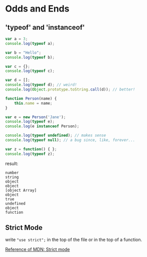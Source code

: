 # Odds and Ends

## 'typeof' and 'instanceof'

```javascript
var a = 3;
console.log(typeof a);

var b = "Hello";
console.log(typeof b);

var c = {};
console.log(typeof c);

var d = [];
console.log(typeof d); // weird!
console.log(Object.prototype.toString.call(d)); // better!

function Person(name) {
    this.name = name;
}

var e = new Person('Jane');
console.log(typeof e);
console.log(e instanceof Person);

console.log(typeof undefined); // makes sense
console.log(typeof null); // a bug since, like, forever...

var z = function() { };
console.log(typeof z);
```

result:

```
number
string
object
object
[object Array]
object
true
undefined
object
function
```

## Strict Mode

write `"use strict";` in the top of the file or in the top of a function. 

[Reference of MDN: Strict mode](https://developer.mozilla.org/en-US/docs/Web/JavaScript/Reference/Strict_mode)

